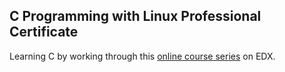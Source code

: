 ##  C Programming with Linux Professional Certificate

Learning C by working through this [online course series](https://www.edx.org/professional-certificate/dartmouth-imtx-c-programming-with-linux) on EDX.
